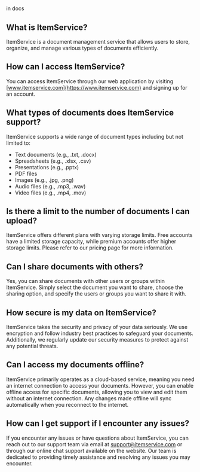 #

in docs

## What is ItemService?

ItemService is a document management service that allows users to store, organize, and manage various types of documents efficiently.

## How can I access ItemService?

You can access ItemService through our web application by visiting [www.itemservice.com](https://www.itemservice.com) and signing up for an account.

## What types of documents does ItemService support?

ItemService supports a wide range of document types including but not limited to:

- Text documents (e.g., .txt, .docx)
- Spreadsheets (e.g., .xlsx, .csv)
- Presentations (e.g., .pptx)
- PDF files
- Images (e.g., .jpg, .png)
- Audio files (e.g., .mp3, .wav)
- Video files (e.g., .mp4, .mov)

## Is there a limit to the number of documents I can upload?

ItemService offers different plans with varying storage limits. Free accounts have a limited storage capacity, while premium accounts offer higher storage limits. Please refer to our pricing page for more information.

## Can I share documents with others?

Yes, you can share documents with other users or groups within ItemService. Simply select the document you want to share, choose the sharing option, and specify the users or groups you want to share it with.

## How secure is my data on ItemService?

ItemService takes the security and privacy of your data seriously. We use encryption and follow industry best practices to safeguard your documents. Additionally, we regularly update our security measures to protect against any potential threats.

## Can I access my documents offline?

ItemService primarily operates as a cloud-based service, meaning you need an internet connection to access your documents. However, you can enable offline access for specific documents, allowing you to view and edit them without an internet connection. Any changes made offline will sync automatically when you reconnect to the internet.

## How can I get support if I encounter any issues?

If you encounter any issues or have questions about ItemService, you can reach out to our support team via email at support@itemservice.com or through our online chat support available on the website. Our team is dedicated to providing timely assistance and resolving any issues you may encounter.
